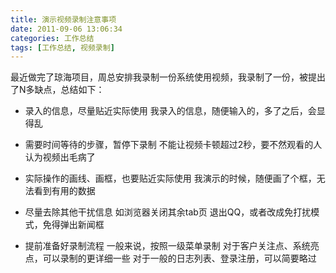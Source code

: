 ```yaml
---
title: 演示视频录制注意事项
date: 2011-09-06 13:06:34
categories: 工作总结
tags: [工作总结, 视频录制]
---
```


最近做完了琼海项目，周总安排我录制一份系统使用视频，我录制了一份，被提出了N多缺点，总结如下：

* 录入的信息，尽量贴近实际使用
我录入的信息，随便输入的，多了之后，会显得乱

* 需要时间等待的步骤，暂停下录制
不能让视频卡顿超过2秒，要不然观看的人认为视频出毛病了

* 实际操作的画线、画框，也要贴近实际使用
我演示的时候，随便画了个框，无法看到有用的数据

* 尽量去除其他干扰信息
如浏览器关闭其余tab页
退出QQ，或者改成免打扰模式，免得弹出新闻框

* 提前准备好录制流程
一般来说，按照一级菜单录制
对于客户关注点、系统亮点，可以录制的更详细一些
对于一般的日志列表、登录注册，可以简要略过